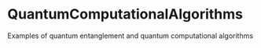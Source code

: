 # QuantumComputationalAlgorithms
Examples of quantum entanglement and quantum computational algorithms
